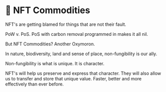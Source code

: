 # 🤪 NFT Commodities

NFT's are getting blamed for things that are not their fault.&#x20;

PoW v. PoS.  PoS with carbon removal programmed in makes it all nil.

But NFT Commodities?  Another Oxymoron.

In nature, biodiversity, land and sense of place, non-fungibility is our ally.

Non-fungibility is what is unique.  It is character.

NFT's will help us preserve and express that character.  They will also allow us to transfer and store that unique value.  Faster, better and more effectively than ever before.
